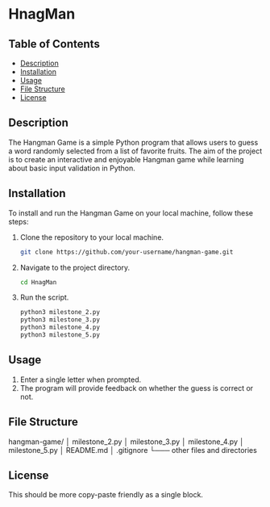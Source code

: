 # HnagMan

## Table of Contents
- [Description](#description)
- [Installation](#installation)
- [Usage](#usage)
- [File Structure](#file-structure)
- [License](#license)



## Description
The Hangman Game is a simple Python program that allows users to guess a word randomly selected from a list of favorite fruits. The aim of the project is to create an interactive and enjoyable Hangman game while learning about basic input validation in Python.

## Installation

To install and run the Hangman Game on your local machine, follow these steps:

1. Clone the repository to your local machine.
   ```bash
   git clone https://github.com/your-username/hangman-game.git

2. Navigate to the project directory.
   ```bash
   cd HnagMan


4. Run the script.
   ```bash
   python3 milestone_2.py  
   python3 milestone_3.py  
   python3 milestone_4.py
   python3 milestone_5.py  

## Usage

1. Enter a single letter when prompted.
2. The program will provide feedback on whether the guess is correct or not.

## File Structure
hangman-game/
│ milestone_2.py
│ milestone_3.py
│ milestone_4.py
│ milestone_5.py
│ README.md
│ .gitignore
└─── other files and directories
## License

This should be more copy-paste friendly as a single block.





